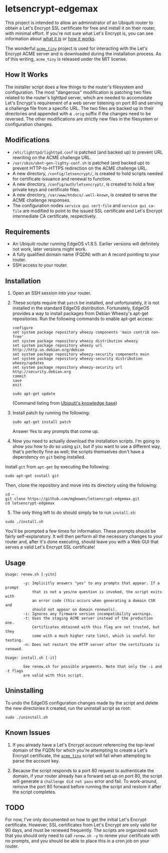 # letsencrypt-edgemax
This project is intended to allow an administrator of an Ubiquiti router to obtain a Let's Encrypt SSL certificate for free and install it on their router, with minimal effort. If you're not sure what Let's Encrypt is, you can see information about [what it is](https://letsencrypt.org/) or [how it works](https://letsencrypt.org/how-it-works/).

The wonderful [`acme_tiny`](https://github.com/diafygi/acme-tiny) project is used for interacting with the Let's Encrypt ACME server and is downloaded during the installation process. As of this writing, `acme_tiny` is released under the MIT license.

## How It Works
The installer script does a few things to the router's filesystem and configuration. The most "dangerous" modification is patching two files related to the router's lighttpd server, which are needed to accomodate Let's Encrypt's requirement of a web server listening on port 80 and serving a challenge file from a specific URL. The two files are backed up in their directories and appended with a `.orig` suffix if the changes need to be reversed. The other modifications are strictly new files in the filesystem or configuration changes.

## Modifications
* `/etc/lighttpd/lighttpd.conf` is patched (and backed up) to prevent URL rewriting on the ACME challenge URL.
* `/usr/sbin/ubnt-gen-lighty-conf.sh` is patched (and backed up) to prevent HTTP-to-HTTPS redirection on the ACME challenge URL.
* A new directory, `/config/letsencrypt/`, is created to hold scripts needed for certificate issuance and renewal to function.
* A new directory, `/config/auth/letsencrypt/`, is created to hold a few private keys and certificate files.
* A new directory, `/var/www/htdocs/.well-known`, is created to serve the ACME challenge responses.
* The configuration nodes `service gui cert-file` and `service gui ca-file` are modified to point to the issued SSL certificate and Let's Encrypt intermediate CA certificate, respectively.

## Requirements
* An Ubiquiti router running EdgeOS v1.8.5. Earlier versions will definitely not work, later versions might work.
* A fully qualified domain name (FQDN) with an A record pointing to your router.
* SSH access to your router.

## Installation
1. Open an SSH session into your router.
2. These scripts require that `patch` be installed, and unfortunately, it is not installed in the standard EdgeOS distribution. Fortunately, EdgeOS provides a way to install packages from Debian Wheezy's apt-get repositories. Run the following commands to enable apt-get access:

     ```
    configure
    set system package repository wheezy components 'main contrib non-free'
    set system package repository wheezy distribution wheezy 
    set system package repository wheezy url http://http.us.debian.org/debian
    set system package repository wheezy-security components main
    set system package repository wheezy-security distribution wheezy/updates
    set system package repository wheezy-security url http://security.debian.org
    commit
    save
    exit
    
    sudo apt-get update
    ```
    
    (Command listing from [Ubiquiti's knowledge base](https://help.ubnt.com/hc/en-us/articles/205202560-EdgeMAX-Add-other-Debian-packages-to-EdgeOS))
3. Install patch by running the following:

    ```
    sudo apt-get install patch
    ```
    
    Answer Yes to any prompts that come up.
4. Now you need to actually download the installation scripts. I'm going to show you how to do so using `git`, but if you want to use a different way, that's perfectly fine as well; the scripts themselves don't have a dependency on `git` being installed.

  Install `git` from `apt-get` by executing the following:

  ```
  sudo apt-get install git
  ```
  
  Then, clone the repository and move into its directory using the following:
  
  ```
  cd ~
  git clone https://github.com/mgbowen/letsencrypt-edgemax.git
  cd letsencrypt-edgemax
  ```
5. The only thing left to do should simply be to run `install.sh`:

  ```
  sudo ./install.sh
  ```
  
  You'll be prompted a few times for information. These prompts should be fairly self-explanatory. It will then perform all the necessary changes to your router and, after it's done executing, should leave you with a Web GUI that serves a valid Let's Encrypt SSL certificate!

## Usage
```
Usage: renew.sh [-yitn]

        -y: Implicitly answers "yes" to any prompts that appear. If a prompt
            that is not a yes/no question is invoked, the script exits with
            an error code (this occurs when generating a domain CSR and
            should not appear on domain renewals).
        -i: Ignores any firmware version incompatibility warnings.
        -t: Uses the staging ACME server instead of the production one.
            Certificates obtained with this flag are not trusted, but they
            come with a much higher rate limit, which is useful for testing.
        -n: Does not restart the HTTP server after the certificate is renewed.

Usage: install.sh [-it]

        See renew.sh for possible arguments. Note that only the -i and -t flags
        are valid with this script.
```

## Uninstalling
To undo the EdgeOS configuration changes made by the script and delete the new directories it created, run the uninstall script as root:
  ```
  sudo ./uninstall.sh
  ```

## Known Issues
1. If you already have a Let's Encrypt account referencing the top-level domain of the FQDN for which you're attempting to create a Let's Encrypt certificate, the [`acme_tiny`](https://github.com/diafygi/acme-tiny) script will fail when attempting to parse the account key.

2. Because the script responds to a port 80 request to authenticate the domain, if your router already has a forward set up on port 80, the script will generate a `challenge did not pass` error and fail. To work-around, remove the port 80 forward before running the script and restore it after the script completes.

## TODO
For now, I've only documented on how to get the initial Let's Encrypt certificate. However, SSL certificates from Let's Encrypt are only valid for 90 days, and must be renewed frequently. The scripts are organized such that you should only need to call `renew.sh -y` to renew your certificate with no prompts, and you should be able to place this in a cron job on your router.
